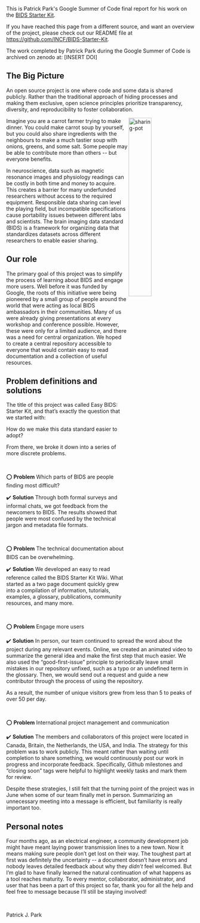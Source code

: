 This is Patrick Park's Google Summer of Code final report for his work on the [BIDS Starter Kit](https://github.com/INCF/BIDS-Starter-Kit).

If you have reached this page from a different source, and want an overview of the project, please check out our README file at https://github.com/INCF/BIDS-Starter-Kit.

The work completed by Patrick Park during the Google Summer of Code is archived on zenodo at: [INSERT DOI] 

## The Big Picture

An open source project is one where code and some data is shared publicly. 
Rather than the traditional approach of hiding processes and making them exclusive, open science principles 
prioritize transparency, diversity, and reproducibility to foster collaboration. 

<img align="right" width="35%" src="https://i.imgur.com/zxmd6W5.jpg" alt="sharing-pot"/>

Imagine you are a carrot farmer trying to make dinner. You could make carrot soup by yourself, but you could also share ingredients 
with the neighbours to make a much tastier soup with onions, greens, and some salt. Some people may be able to contribute more than others -- but everyone benefits.



In neuroscience, data such as magnetic resonance images and physiology readings can be costly in both time and money to acquire. This creates a barrier for many underfunded researchers without access to the required equipment. Responsible data sharing can level the playing field, but incompatible specifications cause portability issues between different labs and scientists. The brain imaging data standard (BIDS) is a framework for organizing data that standardizes datasets across different researchers to enable easier sharing.

## Our role

The primary goal of this project was to simplify the process of learning about BIDS and engage more users. Well before it was funded by Google, the roots of this initiative were being pioneered by a small group of people around the world that were acting as local BIDS ambassadors in their communities. Many of us were already giving presentations at every workshop and conference possible. However, these were only for a limited audience, and there was a need for central organization. We hoped to create a central repository accessible to everyone that would contain easy to read documentation and a collection of useful resources. 


## Problem definitions and solutions

The title of this project was called Easy BIDS: Starter Kit, and that’s exactly the question that we started with: 

How do we make this data standard easier to adopt?

From there, we broke it down into a series of more discrete problems.

<br>

:o: **Problem** Which parts of BIDS are people finding most difficult?

:heavy_check_mark: **Solution** Through both formal surveys and informal chats, we got feedback from the newcomers to BIDS. The results showed that people were most confused by the technical jargon and metadata file formats.

<br>

:o: **Problem** The technical documentation about BIDS can be overwhelming.

:heavy_check_mark: **Solution** We developed an easy to read reference called the BIDS Starter Kit Wiki. What started as a two page document quickly grew into a compilation of information, tutorials, examples, a glossary, publications, community resources, and many more.

<br>

:o: **Problem** Engage more users

:heavy_check_mark: **Solution** In person, our team continued to spread the word about the project during any relevant events. Online, we created an animated video to summarize the general idea and make the first step that much easier. We also used the “good-first-issue” principle to periodically leave small mistakes in our repository unfixed, such as a typo or an undefined term in the glossary. Then, we would send out a request and guide a new contributor through the process of using the repository. 

As a result, the number of unique visitors grew from less than 5 to peaks of over 50 per day.

<br>

:o: **Problem** International project management and communication

:heavy_check_mark: **Solution** The members and collaborators of this project were located in Canada, Britain, the Netherlands, the USA, and India. The strategy for this problem was to work publicly. This meant rather than waiting until completion to share something, we would continuously post our work in progress and incorporate feedback. Specifically, Github milestones and “closing soon” tags were helpful to highlight weekly tasks and mark them for review. 

Despite these strategies, I still felt that the turning point of the project was in June when some of our team finally met in person. Summarizing an unnecessary meeting into a message is efficient, but familiarity is really important too.

## Personal notes

Four months ago, as an electrical engineer, a community development job might have meant laying power transmission lines to a new town. Now it means making sure people don’t get lost on their way. The toughest part at first was definitely the uncertainty -- a document doesn’t have errors and nobody leaves detailed feedback about why they *didn’t* feel welcomed. But I’m glad to have finally learned the natural continuation of what happens as a tool reaches maturity. To every mentor, collaborator, administrator, and user that has been a part of this project so far, thank you for all the help and feel free to message because I’ll still be staying involved!

<br>

Patrick J. Park


